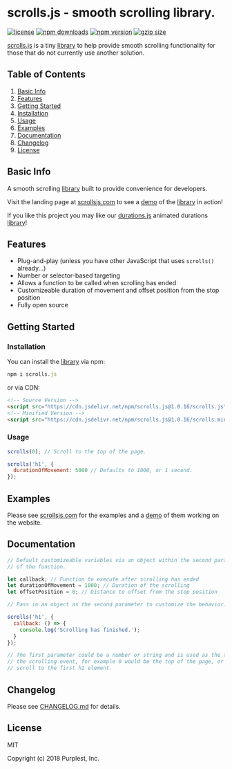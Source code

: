 scrolls.js - smooth scrolling library.
==========
[![license](https://img.shields.io/badge/license-MIT-a8f.svg)](https://github.com/PurplestInc/scrolls.js/blob/master/LICENSE)
[![npm downloads](https://img.shields.io/npm/dt/scrolls.js.svg?colorB=a8f)](https://www.npmjs.com/package/scrolls.js)
[![npm version](https://img.shields.io/npm/v/scrolls.js.svg?colorB=a8f)](https://www.npmjs.com/package/scrolls.js#installation)
[![gzip size](https://img.shields.io/badge/gzip%20size-428%20B-a8f.svg)](https://cdn.jsdelivr.net/npm/scrolls.js@1.0.16/scrolls.min.js?compression=gzip)

[scrolls.js](https://scrollsjs.com) is a tiny [library](https://cdn.jsdelivr.net/npm/scrolls.js@1.0.16/scrolls.min.js?compression=gzip) to help provide smooth scrolling functionality for those that do not currently use another solution.

Table of Contents
-----------------

1. [Basic Info](https://github.com/PurplestInc/scrolls.js#basic-info)
2. [Features](https://github.com/PurplestInc/scrolls.js#features)
3. [Getting Started](https://github.com/PurplestInc/scrolls.js#getting-started)
  1. [Installation](https://github.com/PurplestInc/scrolls.js#installation)
  2. [Usage](https://github.com/PurplestInc/scrolls.js#usage)
4. [Examples](https://github.com/PurplestInc/scrolls.js#examples)
5. [Documentation](https://github.com/PurplestInc/scrolls.js#documentation)
6. [Changelog](https://github.com/PurplestInc/scrolls.js#changelog)
7. [License](https://github.com/PurplestInc/scrolls.js#license)

Basic Info
-----------------

A smooth scrolling [library](https://cdn.jsdelivr.net/npm/scrolls.js@1.0.16/scrolls.min.js?compression=gzip) built to provide convenience for developers.

Visit the landing page at [scrollsjs.com](https://scrollsjs.com) to see a [demo](https://scrollsjs.com) of the [library](https://cdn.jsdelivr.net/npm/scrolls.js@1.0.16/scrolls.min.js?compression=gzip) in action!

If you like this project you may like our [durations.js](https://durationsjs.com) animated durations [library](https://github.com/PurplestInc/durations.js)!

Features
--------

* Plug-and-play (unless you have other JavaScript that uses `scrolls()` already...)
* Number or selector-based targeting
* Allows a function to be called when scrolling has ended
* Customizeable duration of movement and offset position from the stop position
* Fully open source

Getting Started
---------------

### Installation

You can install the [library](https://cdn.jsdelivr.net/npm/scrolls.js@1.0.16/scrolls.min.js?compression=gzip) via npm:

```javascript
npm i scrolls.js
```

or via CDN:


```html
<!-- Source Version -->
<script src="https://cdn.jsdelivr.net/npm/scrolls.js@1.0.16/scrolls.js"></script>
<!-- Minified Version -->
<script src="https://cdn.jsdelivr.net/npm/scrolls.js@1.0.16/scrolls.min.js"></script>
```

### Usage

```javascript
scrolls(0); // Scroll to the top of the page.

scrolls('h1', {
  durationOfMovement: 5000 // Defaults to 1000, or 1 second.
});
```

Examples
--------

Please see [scrollsjs.com](https://scrollsjs.com) for the examples and a [demo](https://scrollsjs.com) of them working on the website.

Documentation
-------------

```javascript
// Default customizeable variables via an object within the second parameter
// of the function.

let callback; // Function to execute after scrolling has ended
let durationOfMovement = 1000; // Duration of the scrolling
let offsetPosition = 0; // Distance to offset from the stop position

// Pass in an object as the second parameter to customize the behavior.

scrolls('h1', {
  callback: () => {
    console.log('Scrolling has finished.');
  }
});

// The first parameter could be a number or string and is used as the target of
// the scrolling event, for example 0 would be the top of the page, or h1 to
// scroll to the first h1 element.
```

Changelog
---------

Please see [CHANGELOG.md](https://github.com/PurplestInc/scrolls.js/blob/master/CHANGELOG.md) for details.

License
-------

MIT

Copyright (c) 2018 Purplest, Inc.